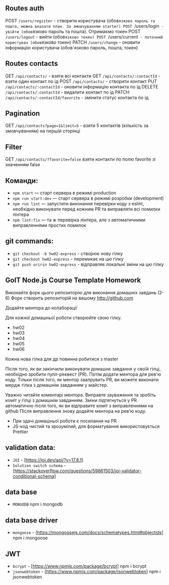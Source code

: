 ## Routes auth
POST `/users/register` - створити користувача (обов`язково пароль та пошта, можна вказати план. За змовчуванням starter)
POST `/users/login` - увійти (обов`язково пароль та пошта). Отримаємо токен
POST `/users/logout` - вийти (обов`язково токен)
POST `/users/current` - поточний користувач (обов`язково токен)
PATCH `/users/change` - оновити інформацію користувача (обов`язково пароль, пошта, токен)

## Routes contacts
GET `/api/contacts/` - взяти всі контакти
GET `/api/contacts/:contactId` - взяти один контакт по ід
POST `/api/contacts/` - створити контакт
PUT `/api/contacts/:contactId` - оновити інформацію контакта по ід
DELETE `/api/contacts/:contactId` - видалити контакт по ід
PATCH `/api/contacts/:contactId/favorite` - змінити статус контакта по ід

## Pagination
GET `/api/contacts?page=1&limit=5` - взяти 5 контактів (кількість за змовчуванням) на першій сторінці 

## Filter
GET `/api/contacts/?favorite=false` взяти контакти по полю favorite зі значенням false

## Команди:
- `npm start` &mdash; старт сервера в режимі production
- `npm run start:dev` &mdash; старт сервера в режимі розробки (development)
- `npm run lint` &mdash; запустити виконання перевірки коду з eslint, необхідно виконувати перед кожним PR та виправляти всі помилки лінтера
- `npm lint:fix` &mdash; та ж перевірка лінтера, але з автоматичними виправленнями простих помилок

## git commands:
- `git checkout -b hw02-express` - створює нову гілку
- `git checkout hw02-express` - перемикає на цю гілку
- `git push oririn hw02-express` - відправляє локальні зміни на цю гілку

## GoIT Node.js Course Template Homework
Виконайте форк цього репозиторію для виконання домашніх завдань (2-6)
Форк створить репозиторій на вашому http://github.com

Додайте ментора до колаборації

Для кожної домашньої роботи створюйте свою гілку.

- hw02
- hw03
- hw04
- hw05
- hw06

Кожна нова гілка для др повинна робитися з master

Після того, як ви закінчили виконувати домашнє завдання у своїй гілці, необхідно зробити пулл-реквест (PR). Потім додати ментора для рев'ю коду. Тільки після того, як ментор заапрувить PR, ви можете виконати мердж гілки з домашнім завданням у майстер.

Уважно читайте коментарі ментора. Виправте зауваження та зробіть коміт у гілці з домашнім завданням. Зміни підтягнуться у PR автоматично після того, як ви відправите коміт з виправленнями на github
Після виправлення знову додайте ментора на рев'ю коду.

- При здачі домашньої роботи є посилання на PR
- JS-код чистий та зрозумілий, для форматування використовується Prettier

## validation data:
- `JOI` - [https://joi.dev/api/?v=17.8.1]
- `Solution switch schema` - [https://stackoverflow.com/questions/59861503/joi-validator-conditional-schema]

## data base
- `MONGODB`
npm i mongodb

## data base driver
- `mongoose` - [https://mongoosejs.com/docs/schematypes.html#objectids]
npm i mongoose

## JWT
- `bcrypt` - [https://www.npmjs.com/package/bcrypt]
npm i bcrypt
- `jsonwebtoken` - [https://www.npmjs.com/package/jsonwebtoken]
npm i jsonwebtoken
